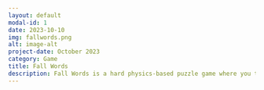 ```yaml
---
layout: default
modal-id: 1
date: 2023-10-10
img: fallwords.png
alt: image-alt
project-date: October 2023
category: Game
title: Fall Words
description: Fall Words is a hard physics-based puzzle game where you type letters to drop them and collect all the asterisks.<br /><a href="https://play.google.com/store/apps/details?id=org.burgumgames.fallletters&hl=en">Google Play</a><br /><a href="https://apps.apple.com/us/app/fall-words-texting-story-game/id6476096991">App Store</a>
---
```

